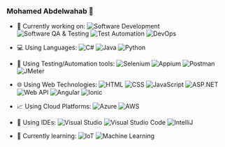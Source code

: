 ### Mohamed Abdelwahab 👋
- 🔭 Currently working on: 
![Software Development](https://img.shields.io/badge/%20-Software%20Developer-9cf)
![Software QA & Testing](https://img.shields.io/badge/%20-Software%20QA&Testing-9cf)
![Test Automation](https://img.shields.io/badge/%20-Test%20Automation-9cf)
![DevOps](https://img.shields.io/badge/%20-Software%20Development%20in%20Test-9cf)
- 💻 Using Languages:
![C#](https://img.shields.io/badge/%20-c%23-green)
![Java](https://img.shields.io/badge/%20-Java-green)
![Python](https://img.shields.io/badge/%20-Python-green)
- 🔬 Using Testing/Automation tools:
![Selenium](https://img.shields.io/badge/%20-Selenium-yellow)
![Appium](https://img.shields.io/badge/%20-Appium-yellow)
![Postman](https://img.shields.io/badge/%20-Postman-yellow)
![JMeter](https://img.shields.io/badge/%20-JMeter-yellow)
- 🌐 Using Web Technologies: 
![HTML](https://img.shields.io/badge/%20-HTML-orange)
![CSS](https://img.shields.io/badge/%20-CSS-orange)
![JavaScript](https://img.shields.io/badge/%20-JavaScript-orange)
![ASP.NET](https://img.shields.io/badge/%20-ASP.NET-orange)
![Web API](https://img.shields.io/badge/-Web%20API-orange)
![Angular](https://img.shields.io/badge/-Angular-orange)
![Ionic](https://img.shields.io/badge/-Ionic-orange)
- 📈 Using Cloud Platforms: 
![Azure](https://img.shields.io/badge/%20-Azure-blue)
![AWS](https://img.shields.io/badge/%20-AWS-blue)

- 📃 Using IDEs: 
![Visual Studio](https://img.shields.io/badge/%20-Visual%20Studio-yellowgreen)
![Visual Studio Code](https://img.shields.io/badge/%20-Visual%20Studio%20Code-yellowgreen)
![IntelliJ](https://img.shields.io/badge/%20-IntelliJ-yellowgreen)

- 🌱 Currently learning:
![IoT](https://img.shields.io/badge/%20-IoT-blueviolet)
![Machine Learning](https://img.shields.io/badge/%20-Machine%20Learning-blueviolet)

<!--
**mwahab25/mwahab25** is a ✨ _special_ ✨ repository because its `README.md` (this file) appears on your GitHub profile.

Here are some ideas to get you started:

- 🔭 I’m currently working on ...
- 🌱 I’m currently learning ...
- 👯 I’m looking to collaborate on ...
- 🤔 I’m looking for help with ...
- 💬 Ask me about ...
- 📫 How to reach me: ...
- 😄 Pronouns: ...
- ⚡ Fun fact: ...
-->
